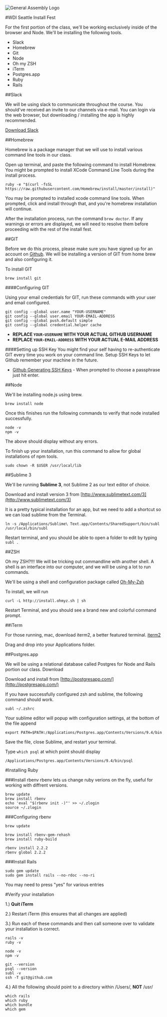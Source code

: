 ![General Assembly Logo](http://i.imgur.com/ke8USTq.png)

#WDI Seattle Install Fest

For the first portion of the class, we'll be working exclusively inside of the browser and Node. We'll be installing the following tools.

* Slack
* Homebrew
* Git
* Node
* Oh my ZSH
* iTerm
* Postgres.app
* Ruby
* Rails

##Slack

We will be using slack to communicate throughout the course. You should've received an invite to our channels via e-mail. You can login via the web browser, but downloading / installing the app is highly recommended.

[Download Slack](https://slack.com/downloads)

##Homebrew

Homebrew is a package manager that we will use to install various command line tools in our class.

Open up terminal, and paste the following command to install Homebrew. You might be prompted to install XCode Command Line Tools during the install process.

```
ruby -e "$(curl -fsSL https://raw.githubusercontent.com/Homebrew/install/master/install)"
```
You may be prompted to installed xcode command line tools. When prompted, click and install through that, and you're homebrew installation will continue.

After the installation process, run the command `brew doctor`. If any warnings or errors are displayed, we will need to resolve them before proceeding with the rest of the install fest.


##GIT

Before we do this process, please make sure you have signed up for an account on [Github](http://www.github.com). We will be installing a version of GIT from home brew and also configuring it.

To install GIT
```
brew install git
```

####Configuring GIT

Using your email credentials for GIT, run these commands with your user and email configured.

```
git config --global user.name "YOUR-USERNAME"
git config --global user.email YOUR-EMAIL-ADDRESS
git config --global push.default simple
git config --global credential.helper cache
```

* **REPLACE `YOUR-USERNAME` WITH YOUR ACTUAL GITHUB USERNAME**
* **REPLACE `YOUR-EMAIL-ADDRESS` WITH YOUR ACTUAL E-MAIL ADDRESS**

####Setting up SSH Key
You might find your self having to re-authenticate GIT every time you work on your command line. Setup SSH Keys to let Github remember your machine in the future.

* [Github Generating SSH Keys](https://help.github.com/articles/generating-ssh-keys/) - When prompted to choose a passphrase just hit enter.

##Node

We'll be installing node.js using brew.

```
brew install node
```

Once this finishes run the following commands to verify that node installed successfully.

```
node -v
npm -v
```

The above should display without any errors.

To finish up your installation, run this command to allow for global installations of npm tools.

```
sudo chown -R $USER /usr/local/lib

```


##Sublime 3

We'll be running **Sublime 3**, not Sublime 2 as our text editor of choice.

Download and install version 3 from [http://www.sublimetext.com/3](http://www.sublimetext.com/3)

It is a pretty typical installation for an app, but we need to add a shortcut so we can load sublime from the Terminal.

```
ln -s /Applications/Sublime\ Text.app/Contents/SharedSupport/bin/subl /usr/local/bin/subl
```
Restart terminal, and you should be able to open a folder to edit by typing `subl .`


##ZSH

Oh my ZSH?!!! We will be tricking out commandline with another shell. A shell is an interface into our computer, and we will be using a lot to run commands.

We'll be using a shell and configuration package called [Oh-My-Zsh](https://github.com/robbyrussell/oh-my-zsh)

To install, we will run

```
curl -L http://install.ohmyz.sh | sh
```

Restart Terminal, and you should see a brand new and colorful command prompt.

##iTerm

For those running, mac, download iterm2, a better featured terminal.
[iterm2](http://iterm2.com/downloads.html)

Drag and drop into your Applications folder.


##Postgres.app

We will be using a relational database called Postgres for Node and Rails portion our class. Download

Download and install from [http://postgresapp.com/](http://postgresapp.com/)

If you have successfully configured zsh and sublime, the following command should work.

```
subl ~/.zshrc
```
Your sublime editor will popup with configuration settings, at the bottom of the file append

```
export PATH=$PATH:/Applications/Postgres.app/Contents/Versions/9.4/bin
```

Save the file, close Sublime, and restart your terminal.

Type `which psql` at which point should display

```
/Applications/Postgres.app/Contents/Versions/9.4/bin/psql
```


#Installing Ruby

###Install rbenv
rbenv lets us change ruby verions on the fly, useful for working with diffrent versions.

```
brew update
brew install rbenv
echo 'eval "$(rbenv init -)"' >> ~/.zlogin
source ~/.zlogin
```

###Configuring rbenv
```
brew update

brew install rbenv-gem-rehash
brew install ruby-build

rbenv install 2.2.2
rbenv global 2.2.2
```

###Install Rails

```
sudo gem update
sudo gem install rails --no-rdoc --no-ri
```
You may need to press "yes" for various entries


#Verify your installation

1.) **Quit iTerm**

2.) Restart iTerm (this ensures that all changes are applied)

3.) Run each of these commands and then call someone over to validate your installation is correct.

```
rails -v
ruby -v

node -v
npm -v

git --version
psql --version
subl -v
ssh -T git@github.com

```

4.) All the following should point to a directory within /Users/, **NOT** /usr/

```
which rails
which ruby
which bundle
which gem
```
